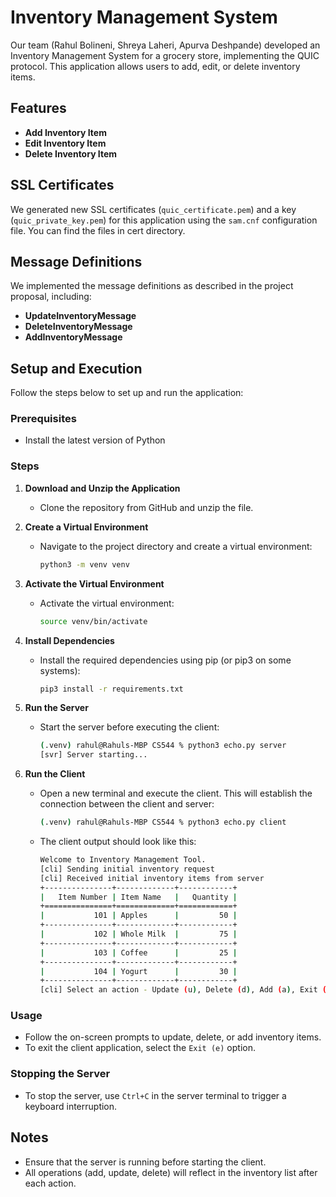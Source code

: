 # Inventory Management System

Our team (Rahul Bolineni, Shreya Laheri, Apurva Deshpande) developed an Inventory Management System for a grocery store, implementing the QUIC protocol. This application allows users to add, edit, or delete inventory items.

## Features
- **Add Inventory Item**
- **Edit Inventory Item**
- **Delete Inventory Item**

## SSL Certificates
We generated new SSL certificates (`quic_certificate.pem`) and a key (`quic_private_key.pem`) for this application using the `sam.cnf` configuration file. You can find the files in cert directory.

## Message Definitions
We implemented the message definitions as described in the project proposal, including:
- **UpdateInventoryMessage**
- **DeleteInventoryMessage**
- **AddInventoryMessage**

## Setup and Execution

Follow the steps below to set up and run the application:

### Prerequisites
- Install the latest version of Python

### Steps

1. **Download and Unzip the Application**
   - Clone the repository from GitHub and unzip the file.

2. **Create a Virtual Environment**
   - Navigate to the project directory and create a virtual environment:
     ```sh
     python3 -m venv venv
     ```

3. **Activate the Virtual Environment**
   - Activate the virtual environment:
     ```sh
     source venv/bin/activate
     ```

4. **Install Dependencies**
   - Install the required dependencies using pip (or pip3 on some systems):
     ```sh
     pip3 install -r requirements.txt
     ```

5. **Run the Server**
   - Start the server before executing the client:
     ```sh
     (.venv) rahul@Rahuls-MBP CS544 % python3 echo.py server
     [svr] Server starting...
     ```

6. **Run the Client**
   - Open a new terminal and execute the client. This will establish the connection between the client and server:
     ```sh
     (.venv) rahul@Rahuls-MBP CS544 % python3 echo.py client
     ```
   - The client output should look like this:
     ```sh
     Welcome to Inventory Management Tool.
     [cli] Sending initial inventory request
     [cli] Received initial inventory items from server
     +---------------+-------------+------------+
     |   Item Number | Item Name   |   Quantity |
     +===============+=============+============+
     |           101 | Apples      |         50 |
     +---------------+-------------+------------+
     |           102 | Whole Milk  |         75 |
     +---------------+-------------+------------+
     |           103 | Coffee      |         25 |
     +---------------+-------------+------------+
     |           104 | Yogurt      |         30 |
     +---------------+-------------+------------+
     [cli] Select an action - Update (u), Delete (d), Add (a), Exit (e):
     ```

### Usage
- Follow the on-screen prompts to update, delete, or add inventory items.
- To exit the client application, select the `Exit (e)` option.

### Stopping the Server
- To stop the server, use `Ctrl+C` in the server terminal to trigger a keyboard interruption.

## Notes
- Ensure that the server is running before starting the client.
- All operations (add, update, delete) will reflect in the inventory list after each action.
